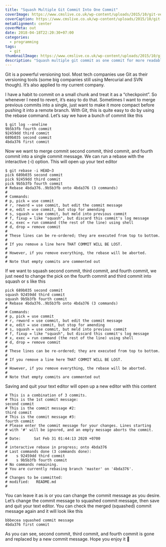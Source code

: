 ```yaml
---
title: "Squash Multiple Git Commit Into One Commit"
coverImage: https://www.cmslive.co.uk/wp-content/uploads/2015/10/git-version-control.jpg
coverCaption: https://www.cmslive.co.uk/wp-content/uploads/2015/10/git-version-control.jpg
metaAlignment: center
coverMeta: out
date: 2018-04-18T22:20:30+07:00
categories:
  - programming
tags:
  - git
thumbnailImage: https://www.cmslive.co.uk/wp-content/uploads/2015/10/git-version-control.jpg
description: "Squash multiple git commit as one commit for more readable commit"
---
```


Git is a powerful versioning tool. Most tech companies use Git as their versioning tools (some big companies still using Mercurial and SVN though). It’s also applied to my current company.

<!--more-->

I have a habit to commit on a small chunk and treat it as a “checkpoint”. So whenever I need to revert, it’s easy to do that. Sometimes I want to merge previous commits into a single, just want to make it more compact before pushing it into a remote branch. With Git, this is quite easy to do by using the rebase command.
Let’s say we have a bunch of commit like this

```shell
$ git log --oneline
9b5b3fb fourth commit
92459dd third commit
689b035 second commit
4bda376 first commit
```

Now we want to merge commit second commit, third commit, and fourth commit into a single commit message. We can run a rebase with the interactive (-i) option. This will open up your text editor

```shell
$ git rebase -i HEAD~3
pick 689b035 second commit
pick 92459dd third commit
pick 9b5b3fb fourth commit
# Rebase 4bda376..9b5b3fb onto 4bda376 (3 commands)
#
# Commands:
# p, pick = use commit
# r, reword = use commit, but edit the commit message
# e, edit = use commit, but stop for amending
# s, squash = use commit, but meld into previous commit
# f, fixup = like "squash", but discard this commit's log message
# x, exec = run command (the rest of the line) using shell
# d, drop = remove commit
#
# These lines can be re-ordered; they are executed from top to bottom.
#
# If you remove a line here THAT COMMIT WILL BE LOST.
#
# However, if you remove everything, the rebase will be aborted.
#
# Note that empty commits are commented out
```

If we want to squash second commit, third commit, and fourth commit, we just need to change the pick on the fourth commit and third commit into squash or s like this

```shell
pick 689b035 second commit
squash 92459dd third commit
squash 9b5b3fb fourth commit
# Rebase 4bda376..9b5b3fb onto 4bda376 (3 commands)
#
# Commands:
# p, pick = use commit
# r, reword = use commit, but edit the commit message
# e, edit = use commit, but stop for amending
# s, squash = use commit, but meld into previous commit
# f, fixup = like "squash", but discard this commit's log message
# x, exec = run command (the rest of the line) using shell
# d, drop = remove commit
#
# These lines can be re-ordered; they are executed from top to bottom.
#
# If you remove a line here THAT COMMIT WILL BE LOST.
#
# However, if you remove everything, the rebase will be aborted.
#
# Note that empty commits are commented out
```

Saving and quit your text editor will open up a new editor with this content

```shell
# This is a combination of 3 commits.
# This is the 1st commit message:
second commit
# This is the commit message #2:
third commit
# This is the commit message #3:
fourth commit
# Please enter the commit message for your changes. Lines starting
# with '#' will be ignored, and an empty message aborts the commit.
#
# Date:      Sat Feb 31 01:44:13 2020 +0700
#
# interactive rebase in progress; onto 4bda376
# Last commands done (3 commands done):
#    s 92459dd third commit
#    s 9b5b3fb fourth commit
# No commands remaining.
# You are currently rebasing branch 'master' on '4bda376'.
#
# Changes to be committed:
# modified:   README.md
#
```

You can leave it as is or you can change the commit message as you desire. Let’s change the commit message to squashed commit message, then save and quit your text editor. You can check the merged (squashed) commit message again and it will look like this

```shell
bbbecea squashed commit message
4bda376 first commit
```

As you can see, second commit, third commit, and fourth commit is gone and replaced by a new commit message.
Hope you enjoy it 🎉
